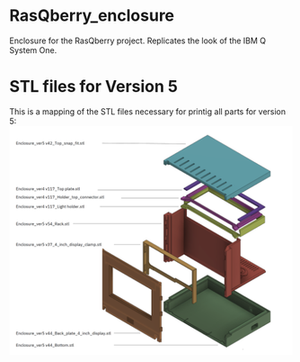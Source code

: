# RasQberry_enclosure
Enclosure for the RasQberry project. Replicates the look of the IBM Q System One.

# STL files for Version 5
This is a mapping of the STL files necessary for printig all parts for version 5:
![mapping of STL files necessary for printing version ](images/rasqberry_explosion_drawing.png)




